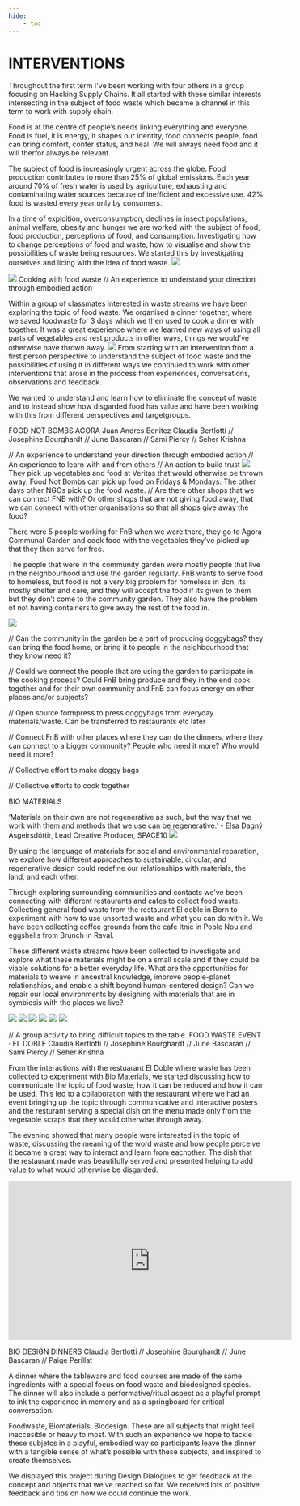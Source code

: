 ```yaml
---
hide:
    - toc
---
```


# **INTERVENTIONS**

Throughout the first term I've been working with four others in a group focusing on Hacking Supply Chains. It all started with these similar interests intersecting in the subject of food waste which became a channel in this term to work with supply chain.

Food is at the centre of people’s needs linking everything and everyone. Food is fuel, it is energy, it shapes our identity, food connects people, food can bring comfort, confer status, and heal. We will always need food and it will therfor always be relevant. 

The subject of food is increasingly urgent across the globe. Food production contributes to more than 25% of global emissions. Each year around 70% of fresh water is used by agriculture, exhausting and contaminating water sources because of inefficient and excessive use. 42% food is wasted every year only by consumers. 

In a time of exploition, overconsumption, declines in insect populations, animal welfare, obesity and hunger we are worked with the subject of food, food production, perceptions of food, and consumption. Investigating how to change perceptions of food and waste, how to visualise and show the possibilities of waste being resources. We started this by investigating ourselves and licing with the idea of food waste. 
![](../images/Interventions/uploads4.jpg)

![](../images/Interventions/uploads3.jpg)
Cooking with food waste
// An experience to understand your direction through embodied action

Within a group of classmates interested in waste streams we have been exploring the topic of food waste. We organised a dinner together, where we saved foodwaste for 3 days which we then used to cook a dinner with together. It was a great experience where we learned new ways of using all parts of vegetables and rest products in other ways, things we would’ve otherwise have thrown away. 
![](../images/Interventions/uploads5.jpg)
From starting with an intervention from a first person perspective to understand the subject of food waste and the possibilities of using it in different ways we continued to work with other interventions that arose in the process from experiences, conversations, observations and feedback. 

We wanted to understand and learn how to eliminate the concept of waste and to instead show how disgarded food has value and have been working with this from different perspectives and targetgroups. 

FOOD NOT BOMBS
AGORA Juan Andres Benitez 
Claudia Bertlotti  // Josephine Bourghardt // June Bascaran // Sami Piercy // Seher Krishna

// An experience to understand your direction through embodied action // An experience to learn with and from others // An action to build trust
![](../images/Interventions/uploads6.jpg)
They pick up vegetables and food at Veritas that would otherwise be thrown away. Food Not Bombs can pick up food on Fridays & Mondays. The other days other NGOs pick up the food waste.
// Are there other shops that we can connect FNB with? Or other shops that are not giving food away, that we can connect with other organisations so that all shops give away the food?

There were 5 people working for FnB when we were there, they go to Agora Communal Garden and cook food with the vegetables they’ve picked up that they then serve for free.

The people that were in the community garden were mostly people that live in the neighbourhood and use the garden regularly. FnB wants to serve food to homeless, but food is not a very big problem for homeless in Bcn, its mostly shelter and care, and they will accept the food if its given to them but they don’t come to the community garden. They also have the problem of not having containers to give away the rest of the food in.

![](../images/Interventions/uploads7.jpg)

// Can the community in the garden be a part of producing doggybags? they can bring the food home, or bring it to people in the neighbourhood that they know need it?

// Could we connect the people that are using the garden to participate in the cooking process? Could FnB bring produce and they in the end cook together and for their own community and FnB can focus energy on other places and/or subjects?

// Open source formpress to press doggybags from everyday materials/waste. Can be transferred to restaurants etc later

// Connect FnB with other places where they can do the dinners, where they can connect to a bigger community? People who need it more? Who would need it more?

// Collective effort to make doggy bags

// Collective efforts to cook together

BIO MATERIALS

‘Materials on their own are not regenerative as such, but the way that we work with them and methods that we use can be regenerative.’ - Elsa Dagný Ásgeirsdóttir, Lead Creative Producer, SPACE10
![](../images/Interventions/uploads11.jpg)

By using the language of materials for social and environmental reparation, we explore how different approaches to sustainable, circular, and regenerative design could redefine our relationships with materials, the land, and each other. 

Through exploring surrounding communities and contacts we’ve been connecting with different restaurants and cafes to collect food waste. Collecting general food waste from the restaurant El doble in Born to experiment with how to use unsorted waste and what you can do with it. We have been collecting coffee grounds from the cafe Itnic in Poble Nou and eggshells from Brunch in Raval. 

These different waste streams have been collected to investigate and explore what these materials might be on a small scale and if they could be viable solutions for a better everyday life. What are the opportunities for materials to weave in ancestral knowledge, improve people-planet relationships, and enable a shift beyond human-centered design? Can we repair our local environments by designing with materials that are in symbiosis with the places we live?

![](../images/Interventions/bmtest1.jpg)
![](../images/Interventions/bmtest12.jpg)
![](../images/Interventions/bmtest13.jpg)
![](../images/Interventions/bmtest14.jpg)
![](../images/Interventions/bmtest15.jpg)
![](../images/Interventions/bmtest16.jpg)

// A group activity to bring difficult topics to the table.
FOOD WASTE EVENT · EL DOBLE 
Claudia Bertlotti  // Josephine Bourghardt // June Bascaran // Sami Piercy // Seher Krishna

From the interactions with the restuarant El Doble where waste has been collected to experiment with Bio Materials, we started discussing how to communicate the topic of food waste, how it can be reduced and how it can be used. This led to a collaboration with the restaurant where we had an event bringing up the topic through communicative and interactive posters and the resturant serving a special dish on the menu made only from the vegetable scraps that they would otherwise through away. 

The evening showed that many people were interested in the topic of waste, discussing the meaning of the word waste and how people perceive it became a great way to interact and learn from eachother. The dish that the restaurant made was beautifully served and presented helping to add value to what would otherwise be disgarded. 

<iframe width="560" height="315" src="https://www.youtube.com/embed/4GvadeXuzXQ" title="YouTube video player" frameborder="0" allow="accelerometer; autoplay; clipboard-write; encrypted-media; gyroscope; picture-in-picture" allowfullscreen></iframe> 

BIO DESIGN DINNERS
Claudia Bertlotti  // Josephine Bourghardt // June Bascaran // Paige Perillat

A dinner where the tableware and food courses are made of the same ingredients with a special focus on food waste and biodesigned species. The dinner will also include a performative/ritual aspect as a playful prompt to ink the experience in memory and as a springboard for critical conversation. 

Foodwaste, Biomaterials, Biodesign. These are all subjects that might feel inaccesible or heavy to most. With such an experience we hope to tackle these subjetcs in a playful, embodied way so participants leave the dinner with a tangible sense of what’s possible with these subjects, and inspired to create themselves.

We displayed this project during Design Dialogues to get feedback of the concept and objects that we’ve reached so far. We received lots of positive feedback and tips on how we could continue the work. 
